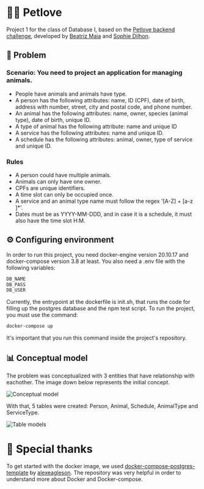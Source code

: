 # 🐕‍🦺 Petlove

Project 1 for the class of Database I, based on the [Petlove backend challenge](https://github.com/petlove/vagas/tree/master/backend-ruby), developed by [Beatriz Maia](https://github.com/beamaia) and [Sophie Dilhon](https://github.com/AHalic).

## 📜 Problem 
### Scenario: You need to project an application for managing animals.
- People have animals and animals have type.
- A person has the following attributes: name, ID (CPF), date of birth, address with number, street, city and postal code, and phone number.
- An animal has the following attributes: name, owner, species (animal type), date of birth, unique ID.
- A type of animal has the following attribute: name and unique ID
- A service has the following attributes: name and unique ID.
- A schedule has the following attributes: animal, owner, type of service and unique ID.

### Rules
- A person could have multiple animals.
- Animals can only have one owner.
- CPFs are unique identifiers.
- A time slot can only be occupied once.
- A service and an animal type name must follow the regex '[A-Z] + [a-z ]*'.
- Dates must be as YYYY-MM-DDD, and in case it is a schedule, it must also have the time slot H:M.

## ⚙️ Configuring environment

In order to run this project, you need docker-engine version 20.10.17 and docker-compose version 3.8 at least. You also need a .env file with the following variables:
```sh
DB_NAME
DB_PASS
DB_USER
```

Currently, the entrypoint at the dockerfile is init.sh, that runs the code for filling up the postgres database and the npm test script. To run the project, you must use the command:
```sh
docker-compose up
```

It's important that you run this command inside the project's repository.

## 📊 Conceptual model

The problem was conceptualized with 3 entities that have relationship with eachother. The image down below represents the initial concept.

![Conceptual model](docs/conceptual_mode.png)

With that, 5 tables were created: Person, Animal, Schedule, AnimalType and ServiceType.

![Table models](docs/model.png)

# 🫶 Special thanks
To get started with the docker image, we used [docker-compose-postgres-template](https://github.com/alexeagleson/docker-node-postgres-template) by [alexeagleson](https://github.com/alexeagleson). The repository was very helpful in order to understand more about Docker and Docker-compose. 
